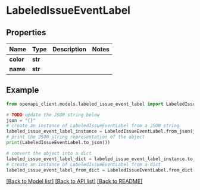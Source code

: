 # LabeledIssueEventLabel


## Properties

Name | Type | Description | Notes
------------ | ------------- | ------------- | -------------
**color** | **str** |  | 
**name** | **str** |  | 

## Example

```python
from openapi_client.models.labeled_issue_event_label import LabeledIssueEventLabel

# TODO update the JSON string below
json = "{}"
# create an instance of LabeledIssueEventLabel from a JSON string
labeled_issue_event_label_instance = LabeledIssueEventLabel.from_json(json)
# print the JSON string representation of the object
print(LabeledIssueEventLabel.to_json())

# convert the object into a dict
labeled_issue_event_label_dict = labeled_issue_event_label_instance.to_dict()
# create an instance of LabeledIssueEventLabel from a dict
labeled_issue_event_label_from_dict = LabeledIssueEventLabel.from_dict(labeled_issue_event_label_dict)
```
[[Back to Model list]](../README.md#documentation-for-models) [[Back to API list]](../README.md#documentation-for-api-endpoints) [[Back to README]](../README.md)


